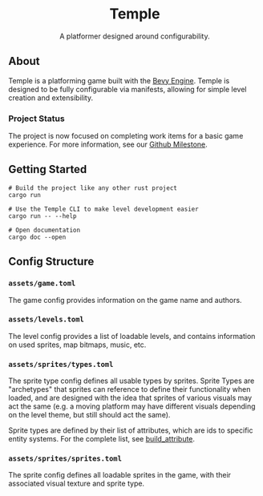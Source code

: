 <h1 align="center">Temple</h1>
<p align="center">
  A platformer designed around configurability.
</p>

## About

Temple is a platforming game built with the [Bevy Engine](https://bevyengine.org/). Temple is designed to be fully configurable via manifests, allowing for simple level creation and extensibility. 

### Project Status

The project is now focused on completing work items for a basic game experience. For more information, see our [Github Milestone](https://github.com/ChristopherJMiller/temple/milestone/1).

## Getting Started

```
# Build the project like any other rust project
cargo run

# Use the Temple CLI to make level development easier
cargo run -- --help

# Open documentation
cargo doc --open
```

## Config Structure

### `assets/game.toml`

The game config provides information on the game name and authors.

### `assets/levels.toml`

The level config provides a list of loadable levels, and contains information on used sprites, map bitmaps, music, etc.

### `assets/sprites/types.toml`

The sprite type config defines all usable types by sprites. Sprite Types are "archetypes" that sprites can reference to define their functionality when loaded, and are designed with the idea that sprites of various visuals may act the same (e.g. a moving platform may have different visuals depending on the level theme, but still should act the same).

Sprite types are defined by their list of attributes, which are ids to specific entity systems. For the complete list, see [build_attribute](https://github.com/ChristopherJMiller/temple/blob/5e3a0e47d0adefa57debc072d9a9219b3cb4ac65/src/game/attributes/mod.rs#L44).

### `assets/sprites/sprites.toml`

The sprite config defines all loadable sprites in the game, with their associated visual texture and sprite type.

